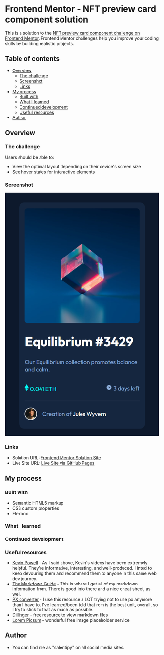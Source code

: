<!-- @format -->

# Frontend Mentor - NFT preview card component solution

This is a solution to the [NFT preview card component challenge on Frontend Mentor](https://www.frontendmentor.io/challenges/nft-preview-card-component-SbdUL_w0U). Frontend Mentor challenges help you improve your coding skills by building realistic projects.

## Table of contents

- [Overview](#overview)
  - [The challenge](#the-challenge)
  - [Screenshot](#screenshot)
  - [Links](#links)
- [My process](#my-process)
  - [Built with](#built-with)
  - [What I learned](#what-i-learned)
  - [Continued development](#continued-development)
  - [Useful resources](#useful-resources)
- [Author](#author)

## Overview

### The challenge

Users should be able to:

- View the optimal layout depending on their device's screen size
- See hover states for interactive elements

### Screenshot

![Screenshot](./images/screenshot.png)

### Links

- Solution URL: [Frontend Mentor Solution Site](https://www.frontendmentor.io/solutions/nft-preview-card-component-pkDAsf9u_p)
- Live Site URL: [Live Site via GitHub Pages](https://salentipy.github.io/nft-preview-card-component-main/)

## My process

### Built with

- Semantic HTML5 markup
- CSS custom properties
- Flexbox

### What I learned

### Continued development

### Useful resources

- [Kevin Powell](https://www.youtube.com/@KevinPowell) - As I said above, Kevin's videos have been extremely helpful. They're informative, interesting, and well-produced. I inted to keep devouring them and recommend them to anyone in this same web dev journey.
- [The Markdown Guide](https://www.markdownguide.org/) - This is where I get all of my markdown information from. There is good info there and a nice cheat sheet, as well.
- [PX converter](https://nekocalc.com/px-to-rem-converter) - I use this resource a LOT trying not to use px anymore than I have to. I've learned/been told that rem is the best unit, overall, so I try to stick to that as much as possible.
- [Dillinger](https://dillinger.io/) - free resource to view markdown files
- [Lorem Picsum](https://picsum.photos/) - wonderful free image placeholder service

## Author

- You can find me as "salentipy" on all social media sites.
